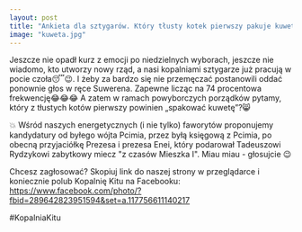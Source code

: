 ```yaml
---
layout: post
title: "Ankieta dla sztygarów. Który tłusty kotek pierwszy pakuje kuwetę"
image: "kuweta.jpg"
---
```

Jeszcze nie opadł kurz z emocji po niedzielnych wyborach, jeszcze nie wiadomo, kto utworzy nowy rząd, a nasi kopalniami sztygarze już pracują w pocie czoła😴😉. I żeby za bardzo się nie przemęczać postanowili oddać ponownie głos w ręce Suwerena. Zapewne licząc na 74 procentowa frekwencję😂😂😂 A zatem w ramach powyborczych porządków pytamy, który z tłustych kotów pierwszy powinien „spakować kuwetę”?😸

💥 Wśród naszych energetycznych (i nie tylko) faworytów proponujemy kandydatury od byłego wójta Pcimia, przez byłą księgową z Pcimia, po obecną przyjaciółkę Prezesa i prezesa Enei, który podarował Tadeuszowi Rydzykowi zabytkowy miecz "z czasów Mieszka I". Miau miau - głosujcie 😉

Chcesz zagłosować? Skopiuj link do naszej strony w przeglądarce i koniecznie polub Kopalnię Kitu na Facebooku: 
https://www.facebook.com/photo/?fbid=289642823951594&set=a.117756611140217

#KopalniaKitu
